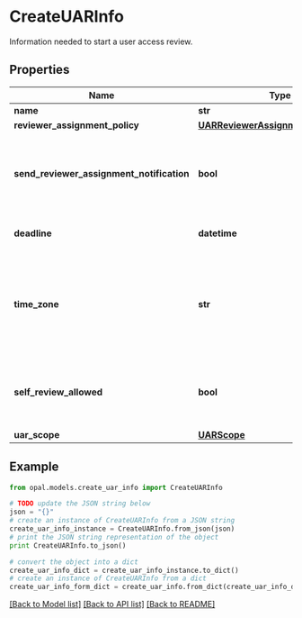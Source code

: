 # CreateUARInfo

Information needed to start a user access review.

## Properties

Name | Type | Description | Notes
------------ | ------------- | ------------- | -------------
**name** | **str** | The name of the UAR. | 
**reviewer_assignment_policy** | [**UARReviewerAssignmentPolicyEnum**](UARReviewerAssignmentPolicyEnum.md) |  | 
**send_reviewer_assignment_notification** | **bool** | A bool representing whether to send a notification to reviewers when they&#39;re assigned a new review. Default is False. | 
**deadline** | **datetime** | The last day for reviewers to complete their access reviews. | 
**time_zone** | **str** | The time zone name (as defined by the IANA Time Zone database) used in the access review deadline and exported audit report. Default is America/Los_Angeles. | 
**self_review_allowed** | **bool** | A bool representing whether to present a warning when a user is the only reviewer for themself. Default is False. | 
**uar_scope** | [**UARScope**](UARScope.md) |  | [optional] 

## Example

```python
from opal.models.create_uar_info import CreateUARInfo

# TODO update the JSON string below
json = "{}"
# create an instance of CreateUARInfo from a JSON string
create_uar_info_instance = CreateUARInfo.from_json(json)
# print the JSON string representation of the object
print CreateUARInfo.to_json()

# convert the object into a dict
create_uar_info_dict = create_uar_info_instance.to_dict()
# create an instance of CreateUARInfo from a dict
create_uar_info_form_dict = create_uar_info.from_dict(create_uar_info_dict)
```
[[Back to Model list]](../README.md#documentation-for-models) [[Back to API list]](../README.md#documentation-for-api-endpoints) [[Back to README]](../README.md)


